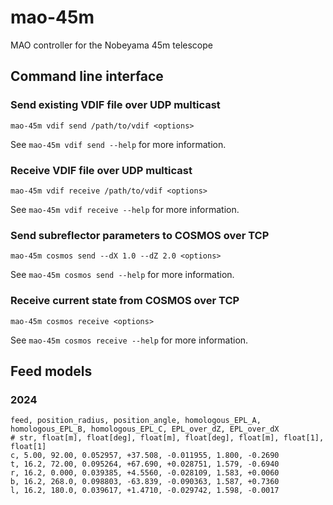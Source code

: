 # mao-45m
MAO controller for the Nobeyama 45m telescope

## Command line interface

### Send existing VDIF file over UDP multicast

```shell
mao-45m vdif send /path/to/vdif <options>
```

See `mao-45m vdif send --help` for more information.

### Receive VDIF file over UDP multicast

```shell
mao-45m vdif receive /path/to/vdif <options>
```

See `mao-45m vdif receive --help` for more information.

### Send subreflector parameters to COSMOS over TCP

```shell
mao-45m cosmos send --dX 1.0 --dZ 2.0 <options>
```

See `mao-45m cosmos send --help` for more information.

### Receive current state from COSMOS over TCP

```shell
mao-45m cosmos receive <options>
```

See `mao-45m cosmos receive --help` for more information.


## Feed models

### 2024

```csv
feed, position_radius, position_angle, homologous_EPL_A, homologous_EPL_B, homologous_EPL_C, EPL_over_dZ, EPL_over_dX
# str, float[m], float[deg], float[m], float[deg], float[m], float[1], float[1]
c, 5.00, 92.00, 0.052957, +37.508, -0.011955, 1.800, -0.2690
t, 16.2, 72.00, 0.095264, +67.690, +0.028751, 1.579, -0.6940
r, 16.2, 0.000, 0.039385, +4.5560, -0.028109, 1.583, +0.0060
b, 16.2, 268.0, 0.098803, -63.839, -0.090363, 1.587, +0.7360
l, 16.2, 180.0, 0.039617, +1.4710, -0.029742, 1.598, -0.0017
```

